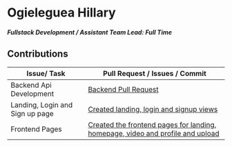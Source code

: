 # Ogieleguea Hillary

##### Fullstack Development / Assistant Team Lead: Full Time

## Contributions

| Issue/ Task             | Pull Request / Issues / Commit                                                      |
| ----------------------- | ----------------------------------------------------------------------------------- |
| Backend Api Development | [Backend Pull Request](https://github.com/zuri-training/Col-films-Team-120/pull/16) |
| Landing, Login and Sign up page | [Created landing, login and signup views](https://github.com/zuri-training/Col-films-Team-120/pull/26)|
|Frontend Pages|[Created the frontend pages for landing, homepage, video and profile and upload](https://github.com/zuri-training/Col-films-Team-120/issues/27)|
